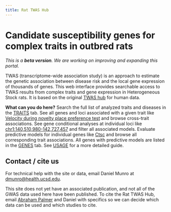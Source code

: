```yaml
---
title: Rat TWAS Hub
---
```


# Candidate susceptibility genes for complex traits in outbred rats

*This is a **beta version**. We are working on improving and expanding this portal.*

TWAS (transcriptome-wide association study) is an approach to estimate the genetic association between disease risk and the local gene expression of thousands of genes. This web interface provides searchable access to TWAS results from complex traits and gene expression in Heterogeneous Stock rats. It is based on the original [TWAS hub](http://twas-hub.org/) for human data.

**What can you do here?** Search the full list of analyzed traits and diseases in the <a class="border" href="{{ site.baseurl }}traits">TRAITS</a> tab. See all genes and loci associated with a given trait like <a class="border" href="{{ site.baseurl }}traits/novelty_seeking_test_total_velocity">Velocity during novelty place preference test</a> and browse cross-trait associations. See gene conditional analyses at individual loci like <a class="border" href="{{ site.baseurl }}traits/novelty_seeking_test_total_velocity/2/">chr1:140,510,980-142,727,457</a> and filter all associated models. Evaluate predictive models for individual genes like <a class="border" href="{{ site.baseurl }}genes/ENSRNOG00000016496">Ctsc</a> and browse all corresponding trait associations. All genes with predictive models are listed in the <a class="border" href="{{ site.baseurl }}genes">GENES</a> tab.
See <a class="border" href="{{ site.baseurl }}usage/">USAGE</a> for a more detailed guide.


## Contact / cite us

For technical help with the site or data, email Daniel Munro at [dmunro@health.ucsd.edu](mailto:dmunro@health.ucsd.edu).

This site does not yet have an associated publication, and not all of the GWAS data used here have been published. To cite the Rat TWAS Hub, email [Abraham Palmer](https://palmerlab.org) and Daniel with specifics so we can decide which data can be used and which studies to cite.
